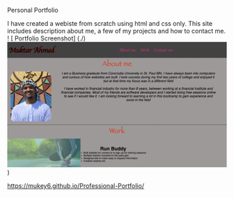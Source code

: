 Personal Portfolio

I have created a webiste from scratch using html and css only. This site includes description about me, a few of my projects and how to contact me. 
! [ Portfolio Screenshot] (./)
![ Portfolio screenshot](./assets/images/portfolio.png))

https://mukey6.github.io/Professional-Portfolio/